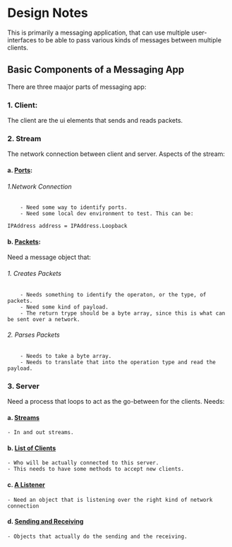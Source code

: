 ﻿# Design Notes

This is primarily a messaging application, that can use multiple user-interfaces to be able to pass various kinds of messages between multiple clients.

## Basic Components of a Messaging App
There are three maajor parts of messaging app:
### <b>1. Client:</b>
The client are the ui elements that sends and reads packets.

### <b>2. Stream</b>
The network connection between client and server. Aspects of the stream:
#### a. <u>Ports</u>:
###### 1.<i>Network Connection</i> 
		- Need some way to identify ports.
		- Need some local dev environment to test. This can be:
`
IPAddress address = IPAddress.Loopback
`
#### b. <u>Packets</u>:
Need a message object that:
###### <i>1. Creates Packets</i>
		- Needs something to identify the operaton, or the type, of packets.
		- Need some kind of payload.
		- The return trype should be a byte array, since this is what can be sent over a network.
###### <i>2. Parses Packets</i>
		- Needs to take a byte array.
		- Needs to translate that into the operation type and read the payload.

### 3. Server
Need a process that loops to act as the go-between for the clients. Needs:
#### a. <u>Streams</u>
	- In and out streams.
#### b. <u>List of Clients</u>
	- Who will be actually connected to this server.
	- This needs to have some methods to accept new clients.
#### c. <u>A Listener</u>
	- Need an object that is listening over the right kind of network connection
#### d. <u>Sending and Receiving</u>
	- Objects that actually do the sending and the receiving.


